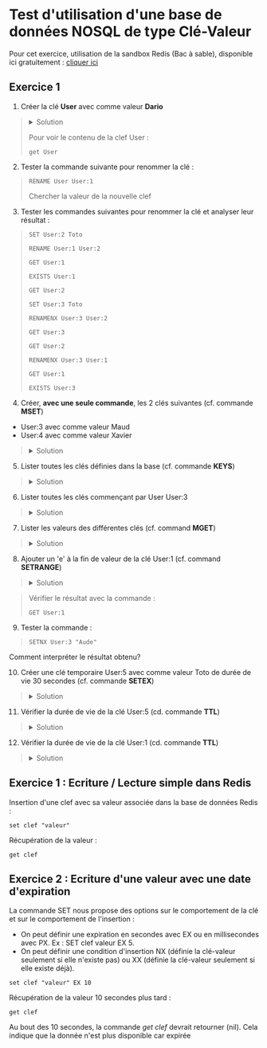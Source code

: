 # Test d'utilisation d'une base de données NOSQL de type Clé-Valeur
Pour cet exercice, utilisation de la sandbox Redis (Bac à sable), disponible ici gratuitement : [cliquer ici](https://try.redis.io/)

## Exercice 1

1. Créer la clé **User** avec comme valeur **Dario**
> <details>
>   <summary>Solution</summary>
> 
> ```
> set User Dario
> ```
> 
> </details>
> 
> Pour voir le contenu de la clef User : 
> ```
> get User
> ```

2. Tester la commande suivante pour renommer la clé :
> ```
> RENAME User User:1
> ```
> 
> Chercher la valeur de la nouvelle clef

3. Tester les commandes suivantes pour renommer la clé et analyser leur résultat :
> ```
> SET User:2 Toto
> ```
> ```
> RENAME User:1 User:2
> ```
> ```
> GET User:1
> ```
> ```
> EXISTS User:1
> ```
> ```
> GET User:2
> ```
> ```
> SET User:3 Toto
> ```
> ```
> RENAMENX User:3 User:2
> ```
> ```
> GET User:3
> ```
> ```
> GET User:2
> ```
> ```
> RENAMENX User:3 User:1
> ```
> ```
> GET User:1
> ```
> ```
> EXISTS User:3
> ```

4. Créer, **avec une seule commande**, les 2 clés suivantes (cf. commande **MSET**)
  * User:3 avec comme valeur Maud
  * User:4 avec comme valeur Xavier
> <details>
>   <summary>Solution</summary>
> 
> ```
> MSET User:3 Maud User:4 Xavier
> ```
> 
> </details>

5. Lister toutes les clés définies dans la base (cf. commande **KEYS**)
> <details>
>   <summary>Solution</summary>
> 
> ```
> KEYS *
> ```
> 
> </details>

6. Lister toutes les clés commençant par User User:3
> <details>
>   <summary>Solution</summary>
> 
> ```
> KEYS User:3*
> ```
> 
> </details>

7. Lister les valeurs des différentes clés (cf. command **MGET**)
> <details>
>   <summary>Solution</summary>
> 
> ```
> MGET User:1 User:2 User:3
> ```
> 
> </details>

8. Ajouter un 'e' à la fin de valeur de la clé User:1 (cf. command **SETRANGE**)
> <details>
>   <summary>Solution</summary>
> 
> ```
> SETRANGE User:1 4 "e"
> ```
> 
> </details>

> Vérifier le résultat avec la commande :
> ```
> GET User:1
> ```

9. Tester la commande : 
> ```
> SETNX User:3 "Aude"
> ```
Comment interpréter le résultat obtenu?

10. Créer une clé temporaire User:5 avec comme valeur Toto de durée de vie 30
secondes (cf. commande **SETEX**)
> <details>
>   <summary>Solution</summary>
> 
> ```
> SETEX User:5 30 toto
> ```
> 
> </details>

11. Vérifier la durée de vie de la clé User:5 (cd. commande **TTL**)
> <details>
>   <summary>Solution</summary>
> 
> ```
> TTL User:5
> ```
> 
> </details>

12. Vérifier la durée de vie de la clé User:1 (cd. commande **TTL**)
> <details>
>   <summary>Solution</summary>
> 
> ```
> TTL User:1
> ```
> 
> </details>































## Exercice 1 : Ecriture / Lecture simple dans Redis
Insertion d'une clef avec sa valeur associée dans la base de données Redis :
```
set clef "valeur"
```

Récupération de la valeur : 
```
get clef
```

## Exercice 2 : Ecriture d'une valeur avec une date d'expiration
La commande SET nous propose des options sur le comportement de la clé et sur le comportement de l'insertion :
- On peut définir une expiration en secondes avec EX ou en millisecondes avec PX. Ex : SET clef valeur EX 5.
- On peut définir une condition d'insertion NX (définie la clé-valeur seulement si elle n'existe pas) ou XX (définie la clé-valeur seulement si elle existe déjà).


```
set clef "valeur" EX 10
```

Récupération de la valeur 10 secondes plus tard : 
```
get clef
```

Au bout des 10 secondes, la commande *get clef* devrait retourner (nil). Cela indique que la donnée n'est plus disponible car expirée